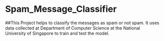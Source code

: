 # Spam_Message_Classifier
##This Project helps to classify the messages as spam or not spam.
It uses data collected at Department of Computer Science at the National University of Singapore to train and test the model.
